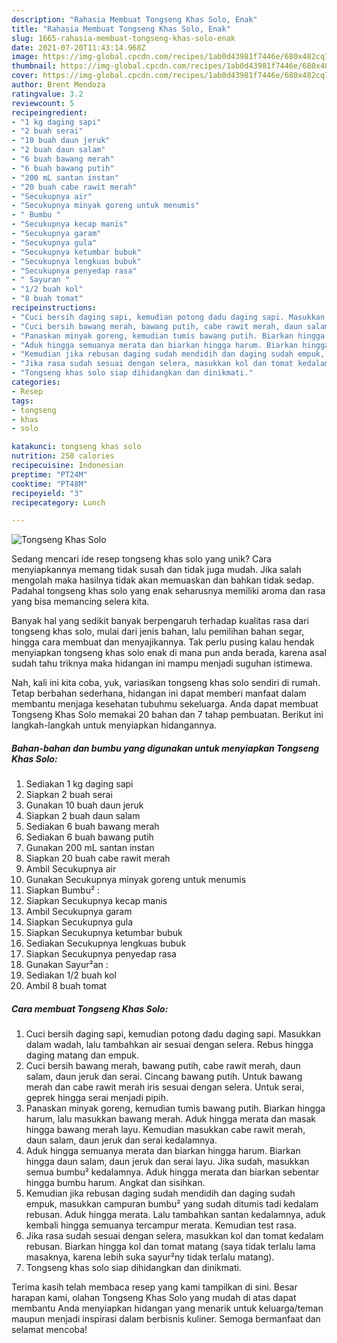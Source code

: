 ```yaml
---
description: "Rahasia Membuat Tongseng Khas Solo, Enak"
title: "Rahasia Membuat Tongseng Khas Solo, Enak"
slug: 1665-rahasia-membuat-tongseng-khas-solo-enak
date: 2021-07-20T11:43:14.968Z
image: https://img-global.cpcdn.com/recipes/1ab0d43981f7446e/680x482cq70/tongseng-khas-solo-foto-resep-utama.jpg
thumbnail: https://img-global.cpcdn.com/recipes/1ab0d43981f7446e/680x482cq70/tongseng-khas-solo-foto-resep-utama.jpg
cover: https://img-global.cpcdn.com/recipes/1ab0d43981f7446e/680x482cq70/tongseng-khas-solo-foto-resep-utama.jpg
author: Brent Mendoza
ratingvalue: 3.2
reviewcount: 5
recipeingredient:
- "1 kg daging sapi"
- "2 buah serai"
- "10 buah daun jeruk"
- "2 buah daun salam"
- "6 buah bawang merah"
- "6 buah bawang putih"
- "200 mL santan instan"
- "20 buah cabe rawit merah"
- "Secukupnya air"
- "Secukupnya minyak goreng untuk menumis"
- " Bumbu "
- "Secukupnya kecap manis"
- "Secukupnya garam"
- "Secukupnya gula"
- "Secukupnya ketumbar bubuk"
- "Secukupnya lengkuas bubuk"
- "Secukupnya penyedap rasa"
- " Sayuran "
- "1/2 buah kol"
- "8 buah tomat"
recipeinstructions:
- "Cuci bersih daging sapi, kemudian potong dadu daging sapi. Masukkan dalam wadah, lalu tambahkan air sesuai dengan selera. Rebus hingga daging matang dan empuk."
- "Cuci bersih bawang merah, bawang putih, cabe rawit merah, daun salam, daun jeruk dan serai. Cincang bawang putih. Untuk bawang merah dan cabe rawit merah iris sesuai dengan selera. Untuk serai, geprek hingga serai menjadi pipih."
- "Panaskan minyak goreng, kemudian tumis bawang putih. Biarkan hingga harum, lalu masukkan bawang merah. Aduk hingga merata dan masak hingga bawang merah layu. Kemudian masukkan cabe rawit merah, daun salam, daun jeruk dan serai kedalamnya."
- "Aduk hingga semuanya merata dan biarkan hingga harum. Biarkan hingga daun salam, daun jeruk dan serai layu. Jika sudah, masukkan semua bumbu² kedalamnya. Aduk hingga merata dan biarkan sebentar hingga bumbu harum. Angkat dan sisihkan."
- "Kemudian jika rebusan daging sudah mendidih dan daging sudah empuk, masukkan campuran bumbu² yang sudah ditumis tadi kedalam rebusan. Aduk hingga merata. Lalu tambahkan santan kedalamnya, aduk kembali hingga semuanya tercampur merata. Kemudian test rasa."
- "Jika rasa sudah sesuai dengan selera, masukkan kol dan tomat kedalam rebusan. Biarkan hingga kol dan tomat matang (saya tidak terlalu lama masaknya, karena lebih suka sayur²ny tidak terlalu matang)."
- "Tongseng khas solo siap dihidangkan dan dinikmati."
categories:
- Resep
tags:
- tongseng
- khas
- solo

katakunci: tongseng khas solo 
nutrition: 258 calories
recipecuisine: Indonesian
preptime: "PT24M"
cooktime: "PT48M"
recipeyield: "3"
recipecategory: Lunch

---
```



![Tongseng Khas Solo](https://img-global.cpcdn.com/recipes/1ab0d43981f7446e/680x482cq70/tongseng-khas-solo-foto-resep-utama.jpg)

Sedang mencari ide resep tongseng khas solo yang unik? Cara menyiapkannya memang tidak susah dan tidak juga mudah. Jika salah mengolah maka hasilnya tidak akan memuaskan dan bahkan tidak sedap. Padahal tongseng khas solo yang enak seharusnya memiliki aroma dan rasa yang bisa memancing selera kita.

Banyak hal yang sedikit banyak berpengaruh terhadap kualitas rasa dari tongseng khas solo, mulai dari jenis bahan, lalu pemilihan bahan segar, hingga cara membuat dan menyajikannya. Tak perlu pusing kalau hendak menyiapkan tongseng khas solo enak di mana pun anda berada, karena asal sudah tahu triknya maka hidangan ini mampu menjadi suguhan istimewa.




Nah, kali ini kita coba, yuk, variasikan tongseng khas solo sendiri di rumah. Tetap berbahan sederhana, hidangan ini dapat memberi manfaat dalam membantu menjaga kesehatan tubuhmu sekeluarga. Anda dapat membuat Tongseng Khas Solo memakai 20 bahan dan 7 tahap pembuatan. Berikut ini langkah-langkah untuk menyiapkan hidangannya.

<!--inarticleads1-->

##### Bahan-bahan dan bumbu yang digunakan untuk menyiapkan Tongseng Khas Solo:

1. Sediakan 1 kg daging sapi
1. Siapkan 2 buah serai
1. Gunakan 10 buah daun jeruk
1. Siapkan 2 buah daun salam
1. Sediakan 6 buah bawang merah
1. Sediakan 6 buah bawang putih
1. Gunakan 200 mL santan instan
1. Siapkan 20 buah cabe rawit merah
1. Ambil Secukupnya air
1. Gunakan Secukupnya minyak goreng untuk menumis
1. Siapkan  Bumbu² :
1. Siapkan Secukupnya kecap manis
1. Ambil Secukupnya garam
1. Siapkan Secukupnya gula
1. Siapkan Secukupnya ketumbar bubuk
1. Sediakan Secukupnya lengkuas bubuk
1. Siapkan Secukupnya penyedap rasa
1. Gunakan  Sayur²an :
1. Sediakan 1/2 buah kol
1. Ambil 8 buah tomat




<!--inarticleads2-->

##### Cara membuat Tongseng Khas Solo:

1. Cuci bersih daging sapi, kemudian potong dadu daging sapi. Masukkan dalam wadah, lalu tambahkan air sesuai dengan selera. Rebus hingga daging matang dan empuk.
1. Cuci bersih bawang merah, bawang putih, cabe rawit merah, daun salam, daun jeruk dan serai. Cincang bawang putih. Untuk bawang merah dan cabe rawit merah iris sesuai dengan selera. Untuk serai, geprek hingga serai menjadi pipih.
1. Panaskan minyak goreng, kemudian tumis bawang putih. Biarkan hingga harum, lalu masukkan bawang merah. Aduk hingga merata dan masak hingga bawang merah layu. Kemudian masukkan cabe rawit merah, daun salam, daun jeruk dan serai kedalamnya.
1. Aduk hingga semuanya merata dan biarkan hingga harum. Biarkan hingga daun salam, daun jeruk dan serai layu. Jika sudah, masukkan semua bumbu² kedalamnya. Aduk hingga merata dan biarkan sebentar hingga bumbu harum. Angkat dan sisihkan.
1. Kemudian jika rebusan daging sudah mendidih dan daging sudah empuk, masukkan campuran bumbu² yang sudah ditumis tadi kedalam rebusan. Aduk hingga merata. Lalu tambahkan santan kedalamnya, aduk kembali hingga semuanya tercampur merata. Kemudian test rasa.
1. Jika rasa sudah sesuai dengan selera, masukkan kol dan tomat kedalam rebusan. Biarkan hingga kol dan tomat matang (saya tidak terlalu lama masaknya, karena lebih suka sayur²ny tidak terlalu matang).
1. Tongseng khas solo siap dihidangkan dan dinikmati.




Terima kasih telah membaca resep yang kami tampilkan di sini. Besar harapan kami, olahan Tongseng Khas Solo yang mudah di atas dapat membantu Anda menyiapkan hidangan yang menarik untuk keluarga/teman maupun menjadi inspirasi dalam berbisnis kuliner. Semoga bermanfaat dan selamat mencoba!
